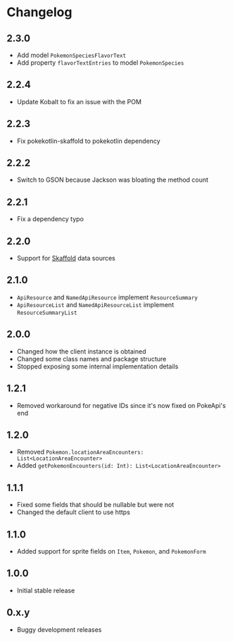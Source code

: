 # Changelog

## 2.3.0

 - Add model `PokemonSpeciesFlavorText`
 - Add property `flavorTextEntries` to model `PokemonSpecies`

## 2.2.4

 - Update Kobalt to fix an issue with the POM

## 2.2.3

 - Fix pokekotlin-skaffold to pokekotlin dependency

## 2.2.2

 - Switch to GSON because Jackson was bloating the method count

## 2.2.1

 - Fix a dependency typo

## 2.2.0

 - Support for [Skaffold](https://github.com/pokesource/skaffold) data sources

## 2.1.0

 - `ApiResource` and `NamedApiResource` implement `ResourceSummary`
 - `ApiResourceList` and `NamedApiResourceList` implement `ResourceSummaryList`

## 2.0.0

 - Changed how the client instance is obtained
 - Changed some class names and package structure
 - Stopped exposing some internal implementation details

## 1.2.1

 - Removed workaround for negative IDs since it's now fixed on PokeApi's end

## 1.2.0

 - Removed `Pokemon.locationAreaEncounters: List<LocationAreaEncounter>`
 - Added `getPokemonEncounters(id: Int): List<LocationAreaEncounter>`

## 1.1.1

 - Fixed some fields that should be nullable but were not
 - Changed the default client to use https

## 1.1.0

 - Added support for sprite fields on `Item`, `Pokemon`, and `PokemonForm`

## 1.0.0

 - Initial stable release

## 0.x.y

 - Buggy development releases
